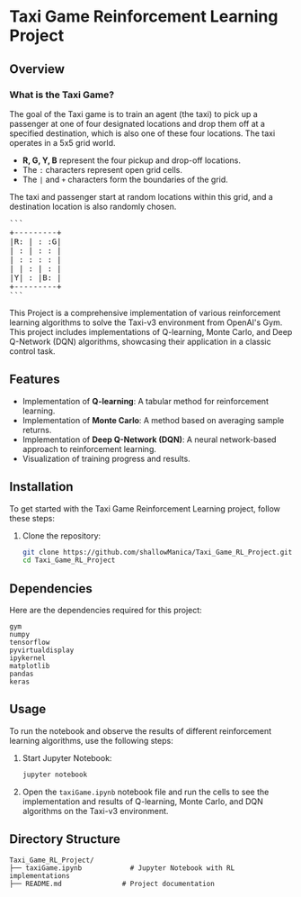 # Taxi Game Reinforcement Learning Project

## Overview
### What is the Taxi Game?
The goal of the Taxi game is to train an agent (the taxi) to pick up a passenger at one of four designated locations and drop them off at a specified destination, which is also one of these four locations. The taxi operates in a 5x5 grid world. 
* **R, G, Y, B** represent the four pickup and drop-off locations.
* The `:` characters represent open grid cells.
* The `|` and `+` characters form the boundaries of the grid.

The taxi and passenger start at random locations within this grid, and a destination location is also randomly chosen.
<pre>
```
+---------+
|R: | : :G|
| : | : : |
| : : : : |
| | : | : |
|Y| : |B: |
+---------+
```
</pre>

This Project is a comprehensive implementation of various reinforcement learning algorithms to solve the Taxi-v3 environment from OpenAI's Gym. This project includes implementations of Q-learning, Monte Carlo, and Deep Q-Network (DQN) algorithms, showcasing their application in a classic control task.

## Features
- Implementation of **Q-learning**: A tabular method for reinforcement learning.
- Implementation of **Monte Carlo**: A method based on averaging sample returns.
- Implementation of **Deep Q-Network (DQN)**: A neural network-based approach to reinforcement learning.
- Visualization of training progress and results.

## Installation
To get started with the Taxi Game Reinforcement Learning project, follow these steps:

1. Clone the repository:
   ```bash
   git clone https://github.com/shallowManica/Taxi_Game_RL_Project.git
   cd Taxi_Game_RL_Project
   ```

## Dependencies
Here are the dependencies required for this project:
```text
gym
numpy
tensorflow
pyvirtualdisplay
ipykernel
matplotlib
pandas
keras
```

## Usage
To run the notebook and observe the results of different reinforcement learning algorithms, use the following steps:

1. Start Jupyter Notebook:
   ```bash
   jupyter notebook
   ```

2. Open the `taxiGame.ipynb` notebook file and run the cells to see the implementation and results of Q-learning, Monte Carlo, and DQN algorithms on the Taxi-v3 environment.

## Directory Structure
```plaintext
Taxi_Game_RL_Project/
├── taxiGame.ipynb            # Jupyter Notebook with RL implementations
├── README.md               # Project documentation
```


